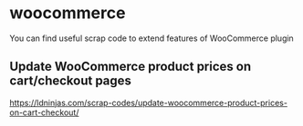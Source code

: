 # woocommerce
You can find useful scrap code to extend features of WooCommerce plugin

## Update WooCommerce product prices on cart/checkout pages
https://ldninjas.com/scrap-codes/update-woocommerce-product-prices-on-cart-checkout/

